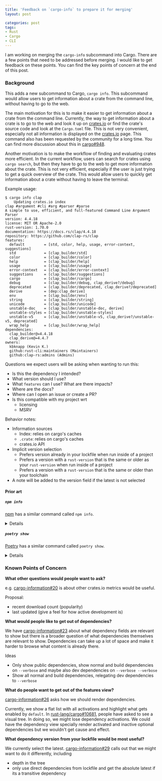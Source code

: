 ```yaml
---
title: 'Feedback on `cargo-info` to prepare it for merging'
layout: post

categories: post
tags:
- Rust
- Cargo
- CLI
---
```


I am working on merging the `cargo-info` subcommand into Cargo. There are a few points that need to be addressed before merging. I would like to get feedback on these points.
You can find the key points of concern at the end of this post.

### Background

This adds a new subcommand to Cargo, `cargo info`. This subcommand would allow users to get information about a crate from the command line, without having to go to the web.

The main motivation for this is to make it easier to get information about a crate from the command line. Currently, the way to get information about a crate is to go to the web and look it up on [crates.io] or find the crate's source code and look at the `Cargo.toml` file. This is not very convenient, especially not all information is displayed on the [crates.io] page.
This command also has been requested by the community for a long time. You can find more discussion about this in [cargo#948].

Another motivation is to make the workflow of finding and evaluating crates more efficient. In the current workflow, users can search for crates using `cargo search`, but then they have to go to the web to get more information about the crate. This is not very efficient, especially if the user is just trying to get a quick overview of the crate. This would allow users to quickly get information about a crate without having to leave the terminal.

[crates.io]: https://crates.io
[cargo#948]: https://github.com/rust-lang/cargo/issues/948

Example usage:

```console
$ cargo info clap
    Updating crates.io index
clap #argument #cli #arg #parser #parse
A simple to use, efficient, and full-featured Command Line Argument Parser
version: 4.4.18
license: MIT OR Apache-2.0
rust-version: 1.70.0
documentation: https://docs.rs/clap/4.4.18
repository: https://github.com/clap-rs/clap
features:
  default         = [std, color, help, usage, error-context, suggestions]
  std             = [clap_builder/std]
  color           = [clap_builder/color]
  help            = [clap_builder/help]
  usage           = [clap_builder/usage]
  error-context   = [clap_builder/error-context]
  suggestions     = [clap_builder/suggestions]
  cargo           = [clap_builder/cargo]
  debug           = [clap_builder/debug, clap_derive?/debug]
  deprecated      = [clap_builder/deprecated, clap_derive?/deprecated]
  derive          = [dep:clap_derive]
  env             = [clap_builder/env]
  string          = [clap_builder/string]
  unicode         = [clap_builder/unicode]
  unstable-doc    = [clap_builder/unstable-doc, derive]
  unstable-styles = [clap_builder/unstable-styles]
  unstable-v5     = [clap_builder/unstable-v5, clap_derive?/unstable-v5, deprecated]
  wrap_help       = [clap_builder/wrap_help]
dependencies:
  clap_builder@=4.4.18
  clap_derive@=4.4.7
owners:
  kbknapp (Kevin K.)
  github:rust-cli:maintainers (Maintainers)
  github:clap-rs:admins (Admins)
```
Questions we expect users will be asking when wanting to run this:
- Is this the dependency I intended?
- What version should I use?
- What `features` can I use?  What are there impacts?
- Where are the docs?
- Where can I open an issue or create a PR?
- Is this compatible with my project wrt
  - licensing
  - MSRV
 
Behavior notes:
- Information sources
  - Index: relies on cargo's caches
  - `.crate`: relies on cargo's caches
  - crates.io API
- Implicit version selection
  - Prefers version already in your lockfile when run inside of a project
  - Prefers a version with a `rust-version` that is the same or older as your `rust-version` when run inside of a project
  - Prefers a version with a `rust-version` that is the same or older than your toolchain
- A note will be added to the version field if the latest is not selected

#### Prior art

##### `npm info`

[npm] has a similar command called `npm info`.

<details summary="For example:">
    
```console
$ npm info lodash

lodash@4.17.21 | MIT | deps: none | versions: 114
Lodash modular utilities.
https://lodash.com/

keywords: modules, stdlib, util

dist
.tarball: https://registry.npmjs.org/lodash/-/lodash-4.17.21.tgz
.shasum: 679591c564c3bffaae8454cf0b3df370c3d6911c
.integrity: sha512-v2kDEe57lecTulaDIuNTPy3Ry4gLGJ6Z1O3vE1krgXZNrsQ+LFTGHVxVjcXPs17LhbZVGedAJv8XZ1tvj5FvSg==
.unpackedSize: 1.4 MB

maintainers:
- mathias <mathias@qiwi.be>
- jdalton <john.david.dalton@gmail.com>
- bnjmnt4n <benjamin@dev.ofcr.se>

dist-tags:
latest: 4.17.21

published over a year ago by bnjmnt4n <benjamin@dev.ofcr.se>
```

</details>


[npm]: https://www.npmjs.com/

##### `poetry show`

[Poetry] has a similar command called `poetry show`.

<details summary="For example:">

```console
$ poetry show pendulum

name        : pendulum
version     : 1.4.2
description : Python datetimes made easy

dependencies
 - python-dateutil >=2.6.1
 - tzlocal >=1.4
 - pytzdata >=2017.2.2

required by
 - calendar >=1.4.0
```


</details>

[Poetry]: https://python-poetry.org/

### Known Points of Concern

**What other questions would people want to ask?**

e.g. [cargo-information#20] is about other crates.io metrics would be useful.

Proposal:
- recent download count (popularity)
- last updated (give a feel for how active development is)

**What would people like to get out of dependencies?**

We have [cargo-information#23] about what dependency fields are relevant to show but there is a broader question of what dependencies themselves are relevant to show.
Dependencies can take up a lot of space and make it harder to browse what content is already there.

Ideas
- Only show public dependencies, show normal and build dependencies on `--verbose` and maybe also dev dependencies on `--verbose --verbose`
- Show all normal and build dependencies, relegating dev dependencies to `--verbose`

**What do people want to get out of the features view?**

[cargo-information#26] asks how we should render dependencies.

Currently, we show a flat list with all activations and highlight what gets enabled by `default`.
In  [rust-lang/cargo#10681](https://github.com/rust-lang/cargo/issues/10681), people have asked to see a visual tree.
In doing so, we might lose dependency activations.
We could have the dependency view specially render activated and inactive optional dependencies but we wouldn't get cause and effect.

**What dependency version from your lockfile would be most useful?**

We currently select the latest.  [cargo-information#29] calls out that we might want to do it differently, including
- depth in the tree
- only use direct dependencies from lockfile and get the absolute latest if its a transitive dependency

[cargo-information#20]: https://github.com/hi-rustin/cargo-information/issues/20
[cargo-information#23]: https://github.com/hi-rustin/cargo-information/issues/23
[cargo-information#26]: https://github.com/hi-rustin/cargo-information/issues/26
[cargo-information#29]: https://github.com/hi-rustin/cargo-information/issues/29
